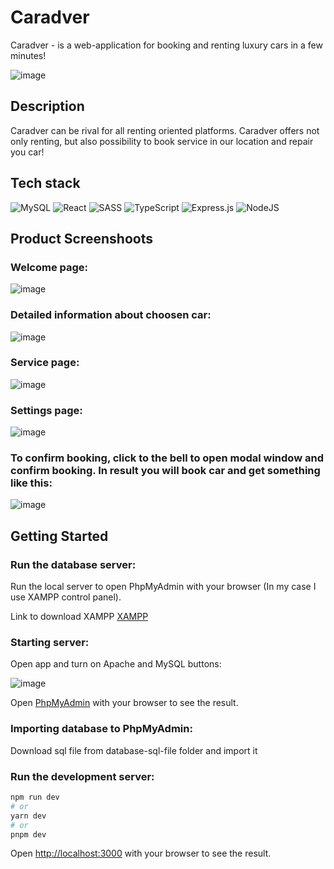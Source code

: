 # Caradver
Caradver - is a web-application for booking and renting luxury cars in a few minutes!

![image](https://github.com/b1on1kkk/Caradver/assets/114521829/13d4f385-8070-43e7-b221-fffe1d8136f5)

## Description
Caradver can be rival for all renting oriented platforms. Caradver offers not only renting, but also possibility to book service in our location and repair you car!

## Tech stack
![MySQL](https://img.shields.io/badge/mysql-%2300f.svg?style=for-the-badge&logo=mysql&logoColor=white) ![React](https://img.shields.io/badge/react-%2320232a.svg?style=for-the-badge&logo=react&logoColor=%2361DAFB) ![SASS](https://img.shields.io/badge/SASS-hotpink.svg?style=for-the-badge&logo=SASS&logoColor=white) ![TypeScript](https://img.shields.io/badge/typescript-%23007ACC.svg?style=for-the-badge&logo=typescript&logoColor=white) ![Express.js](https://img.shields.io/badge/express.js-%23404d59.svg?style=for-the-badge&logo=express&logoColor=%2361DAFB) ![NodeJS](https://img.shields.io/badge/node.js-6DA55F?style=for-the-badge&logo=node.js&logoColor=white)

## Product Screenshoots

### Welcome page:

![image](https://github.com/b1on1kkk/Caradver/assets/114521829/da545427-9e83-4b3d-bfdb-6bbb825f6036)

### Detailed information about choosen car:

![image](https://github.com/b1on1kkk/Caradver/assets/114521829/683d01c2-b8cb-486a-b0d2-a195b3d1f96d)

### Service page:

![image](https://github.com/b1on1kkk/Caradver/assets/114521829/b5f5cfd9-6b96-4d9e-ac60-642ed5fc4c4e)

### Settings page:

![image](https://github.com/b1on1kkk/Caradver/assets/114521829/502f3209-88ad-4e58-813c-0455f6e6f7c0)

### To confirm booking, click to the bell to open modal window and confirm booking. In result you will book car and get something like this:

![image](https://github.com/b1on1kkk/Caradver/assets/114521829/c63057bf-72d1-4ac7-a69a-63456319d7dd)

## Getting Started

### Run the database server:
Run the local server to open PhpMyAdmin with your browser (In my case I use XAMPP control panel).

Link to download XAMPP [XAMPP](https://www.apachefriends.org/)

### Starting server:
Open app and turn on Apache and MySQL buttons:

![image](https://github.com/b1on1kkk/YandexEda-webpage/assets/114521829/23bf8433-1544-4c79-a785-7b32e9e761e1)

Open [PhpMyAdmin](http://localhost/phpmyadmin/index.php) with your browser to see the result.

### Importing database to PhpMyAdmin:
Download sql file from database-sql-file folder and import it

### Run the development server:

```bash
npm run dev
# or
yarn dev
# or
pnpm dev
```

Open [http://localhost:3000](http://localhost:5173) with your browser to see the result.
